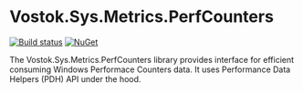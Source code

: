 # Vostok.Sys.Metrics.PerfCounters

[![Build status](https://ci.appveyor.com/api/projects/status/github/vostok/sys.metrics.perfcounters?svg=true&branch=master)](https://ci.appveyor.com/project/vostok/sys.metrics.perfcounters/branch/master)
[![NuGet](https://img.shields.io/nuget/v/Vostok.Sys.Metrics.PerfCounters.svg)](https://www.nuget.org/packages/Vostok.Sys.Metrics.PerfCounters)

The Vostok.Sys.Metrics.PerfCounters library provides interface for efficient consuming Windows Performace Counters data. It uses Performance Data Helpers (PDH) API under the hood.

